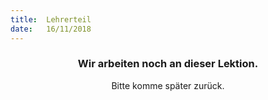 ```yaml
---
title:  Lehrerteil
date:   16/11/2018
---
```


### <center>Wir arbeiten noch an dieser Lektion.</center>
<center>Bitte komme später zurück.</center>